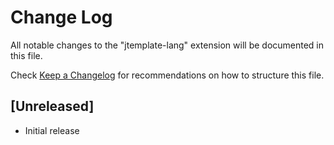 # Change Log

All notable changes to the "jtemplate-lang" extension will be documented in this file.

Check [Keep a Changelog](http://keepachangelog.com/) for recommendations on how to structure this file.

## [Unreleased]

- Initial release